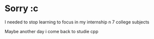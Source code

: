 # Sorry :c
I needed to stop learning to focus in my internship n 7 college subjects

Maybe another day i come back to studie cpp
